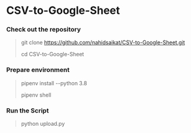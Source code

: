 # CSV-to-Google-Sheet

### Check out the repository
> git clone https://github.com/nahidsaikat/CSV-to-Google-Sheet.git
>
> cd CSV-to-Google-Sheet

### Prepare environment
> pipenv install --python 3.8
>
> pipenv shell

### Run the Script
> python upload.py
